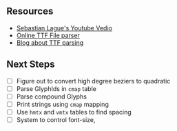 ## Resources

- [Sebastian Lague's Youtube Vedio](https://youtu.be/SO83KQuuZvg?t=608)
- [Online TTF File parser](https://fontdrop.info)
- [Blog about TTF parsing](https://tchayen.github.io/posts/ttf-file-parsing)

## Next Steps

- [ ] Figure out to convert high degree beziers to quadratic
- [ ] Parse GlyphIds in `cmap` table
- [ ] Parse compound Glyphs
- [ ] Print strings using `cmap` mapping
- [ ] Use `hmtx` and `vmtx` tables to find spacing
- [ ] System to control font-size, 
